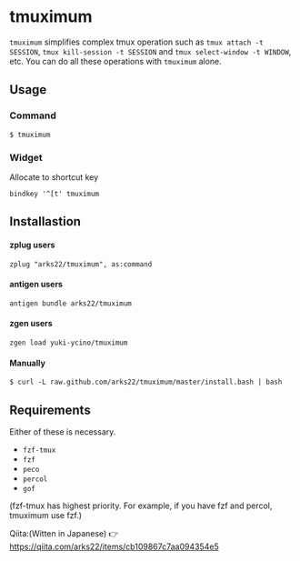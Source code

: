 # tmuximum
`tmuximum` simplifies complex tmux operation such as `tmux attach -t SESSION`, `tmux kill-session -t SESSION` and `tmux select-window -t WINDOW`, etc.
You can do all these operations with `tmuximum` alone.

## Usage

### Command

```
$ tmuximum
```

### Widget

Allocate to shortcut key

```.zshrc
bindkey '^[t' tmuximum
```

## Installastion

#### zplug users

```zsh:.zshrc
zplug "arks22/tmuximum", as:command
```

#### antigen users

```
antigen bundle arks22/tmuximum
```

#### zgen users

```
zgen load yuki-ycino/tmuximum
```

#### Manually

```
$ curl -L raw.github.com/arks22/tmuximum/master/install.bash | bash 
```

## Requirements
Either of these is necessary.

+ `fzf-tmux`
+ `fzf`
+ `peco`
+ `percol`
+ `gof`

(fzf-tmux has highest priority. For example, if you have fzf and percol, tmuximum use fzf.)

Qiita:(Witten in Japanese) 👉 https://qiita.com/arks22/items/cb109867c7aa094354e5
